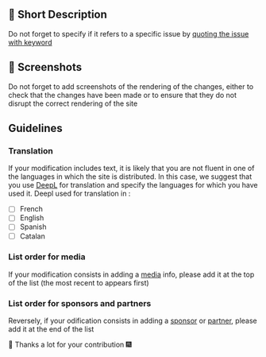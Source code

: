 ## 📰 Short Description 
Do not forget to specify if it refers to a specific issue by [quoting the issue with keyword](https://docs.github.com/en/issues/tracking-your-work-with-issues/linking-a-pull-request-to-an-issue#linking-a-pull-request-to-an-issue-using-a-keyword)

## 📸 Screenshots 
Do not forget to add screenshots of the rendering of the changes, either to check that the changes have been made or to ensure that they do not disrupt the correct rendering of the site

## Guidelines
### Translation
If your modification includes text, it is likely that you are not fluent in one of the languages in which the site is distributed. 
In this case, we suggest that you use [DeepL](https://www.deepl.com/fr/translator) for translation and specify the languages for which you have used it. 
Deepl used for translation in :
- [ ] French
- [ ] English
- [ ] Spanish
- [ ] Catalan

### List order for media
If your modification consists in adding a [media](https://github.com/pyronear/pyronear.github.io/blob/d1a78ae83236f2af79e7edb133ac959fcc7123f4/_config.yml#L45) info, please add it at the top of the list (the most recent to appears first)

### List order for sponsors and partners
Reversely, if your odification consists in adding a [sponsor](https://github.com/pyronear/pyronear.github.io/blob/d1a78ae83236f2af79e7edb133ac959fcc7123f4/_config.yml#L227) or [partner](https://github.com/pyronear/pyronear.github.io/blob/d1a78ae83236f2af79e7edb133ac959fcc7123f4/_config.yml#L193C5-L193C13), please add it at the end of the list

🥳 Thanks a lot for your contribution 🎆
